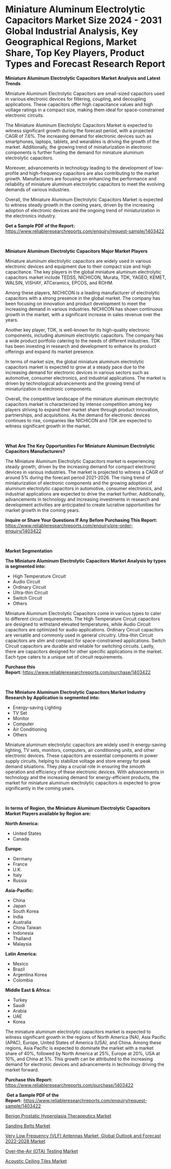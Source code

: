 <p><h1>Miniature Aluminum Electrolytic Capacitors Market Size 2024 - 2031 Global Industrial Analysis, Key Geographical Regions, Market Share, Top Key Players, Product Types and Forecast Research Report</h1></p><p><strong>Miniature Aluminum Electrolytic Capacitors Market Analysis and Latest Trends</strong></p>
<p><p>Miniature Aluminum Electrolytic Capacitors are small-sized capacitors used in various electronic devices for filtering, coupling, and decoupling applications. These capacitors offer high capacitance values and high voltage ratings in a compact size, making them ideal for space-constrained electronic circuits.</p><p>The Miniature Aluminum Electrolytic Capacitors Market is expected to witness significant growth during the forecast period, with a projected CAGR of 7.6%. The increasing demand for electronic devices such as smartphones, laptops, tablets, and wearables is driving the growth of the market. Additionally, the growing trend of miniaturization in electronic components is further fueling the demand for miniature aluminum electrolytic capacitors.</p><p>Moreover, advancements in technology leading to the development of low-profile and high-frequency capacitors are also contributing to the market growth. Manufacturers are focusing on enhancing the performance and reliability of miniature aluminum electrolytic capacitors to meet the evolving demands of various industries.</p><p>Overall, the Miniature Aluminum Electrolytic Capacitors Market is expected to witness steady growth in the coming years, driven by the increasing adoption of electronic devices and the ongoing trend of miniaturization in the electronics industry.</p></p>
<p><strong>Get a Sample PDF of the Report:&nbsp;</strong> <a href="https://www.reliableresearchreports.com/enquiry/request-sample/1403422">https://www.reliableresearchreports.com/enquiry/request-sample/1403422</a></p>
<p>&nbsp;</p>
<p><strong>Miniature Aluminum Electrolytic Capacitors Major Market Players</strong></p>
<p><p>Miniature aluminum electrolytic capacitors are widely used in various electronic devices and equipment due to their compact size and high capacitance. The key players in the global miniature aluminum electrolytic capacitors market include TEDSS, NICHICON, Murata, TDK, YAGEO, KEMET, WALSIN, VISHAY, ATCeramics, EPCOS, and ROHM.</p><p>Among these players, NICHICON is a leading manufacturer of electrolytic capacitors with a strong presence in the global market. The company has been focusing on innovation and product development to meet the increasing demand in various industries. NICHICON has shown continuous growth in the market, with a significant increase in sales revenue over the years.</p><p>Another key player, TDK, is well-known for its high-quality electronic components, including aluminum electrolytic capacitors. The company has a wide product portfolio catering to the needs of different industries. TDK has been investing in research and development to enhance its product offerings and expand its market presence.</p><p>In terms of market size, the global miniature aluminum electrolytic capacitors market is expected to grow at a steady pace due to the increasing demand for electronic devices in various sectors such as automotive, consumer electronics, and industrial applications. The market is driven by technological advancements and the growing trend of miniaturization in electronic components.</p><p>Overall, the competitive landscape of the miniature aluminum electrolytic capacitors market is characterized by intense competition among key players striving to expand their market share through product innovation, partnerships, and acquisitions. As the demand for electronic devices continues to rise, companies like NICHICON and TDK are expected to witness significant growth in the market.</p></p>
<p>&nbsp;</p>
<p><strong>What Are The Key Opportunities For Miniature Aluminum Electrolytic Capacitors Manufacturers?</strong></p>
<p><p>The Miniature Aluminum Electrolytic Capacitors market is experiencing steady growth, driven by the increasing demand for compact electronic devices in various industries. The market is projected to witness a CAGR of around 5% during the forecast period 2021-2026. The rising trend of miniaturization of electronic components and the growing adoption of aluminum electrolytic capacitors in automotive, consumer electronics, and industrial applications are expected to drive the market further. Additionally, advancements in technology and increasing investments in research and development activities are anticipated to create lucrative opportunities for market growth in the coming years.</p></p>
<p><strong>Inquire or Share Your Questions If Any Before Purchasing This Report:</strong> <a href="https://www.reliableresearchreports.com/enquiry/pre-order-enquiry/1403422">https://www.reliableresearchreports.com/enquiry/pre-order-enquiry/1403422</a></p>
<p>&nbsp;</p>
<p><strong>Market Segmentation</strong></p>
<p><strong>The Miniature Aluminum Electrolytic Capacitors Market Analysis by types is segmented into:</strong></p>
<p><ul><li>High Temperature Circuit</li><li>Audio Circuit</li><li>Ordinary Circuit</li><li>Ultra-thin Circuit</li><li>Switch Circuit</li><li>Others</li></ul></p>
<p><p>Miniature Aluminum Electrolytic Capacitors come in various types to cater to different circuit requirements. The High Temperature Circuit capacitors are designed to withstand elevated temperatures, while Audio Circuit capacitors are optimized for audio applications. Ordinary Circuit capacitors are versatile and commonly used in general circuitry. Ultra-thin Circuit capacitors are slim and compact for space-constrained applications. Switch Circuit capacitors are durable and reliable for switching circuits. Lastly, there are capacitors designed for other specific applications in the market. Each type caters to a unique set of circuit requirements.</p></p>
<p><strong>Purchase this Report:&nbsp;</strong><a href="https://www.reliableresearchreports.com/purchase/1403422">https://www.reliableresearchreports.com/purchase/1403422</a></p>
<p>&nbsp;</p>
<p><strong>The Miniature Aluminum Electrolytic Capacitors Market Industry Research by Application is segmented into:</strong></p>
<p><ul><li>Energy-saving Lighting</li><li>TV Set</li><li>Monitor</li><li>Computer</li><li>Air Conditioning</li><li>Others</li></ul></p>
<p><p>Miniature aluminum electrolytic capacitors are widely used in energy-saving lighting, TV sets, monitors, computers, air conditioning units, and other electronic devices. These capacitors are essential components in power supply circuits, helping to stabilize voltage and store energy for peak demand situations. They play a crucial role in ensuring the smooth operation and efficiency of these electronic devices. With advancements in technology and the increasing demand for energy-efficient products, the market for miniature aluminum electrolytic capacitors is expected to grow significantly in the coming years.</p></p>
<p>&nbsp;</p>
<p><strong>In terms of Region, the Miniature Aluminum Electrolytic Capacitors Market Players available by Region are:</strong></p>
<p>
    <p> <strong> North America: </strong>
        <ul>
            <li>United States</li>
            <li>Canada</li>
        </ul>
        </p> 
    <p> <strong> Europe: </strong>
        <ul>
            <li>Germany</li>
            <li>France</li>
            <li>U.K.</li>
            <li>Italy</li>
            <li>Russia</li>
        </ul>
        </p> 
    <p> <strong> Asia-Pacific: </strong>
        <ul>
            <li>China</li>
            <li>Japan</li>
            <li>South Korea</li>
            <li>India</li>
            <li>Australia</li>
            <li>China Taiwan</li>
            <li>Indonesia</li>
            <li>Thailand</li>
            <li>Malaysia</li>
        </ul>
        </p> 
    <p> <strong> Latin America: </strong>
        <ul>
            <li>Mexico</li>
            <li>Brazil</li>
            <li>Argentina Korea</li>
            <li>Colombia</li>
        </ul>
        </p> 
    <p> <strong> Middle East & Africa: </strong>
        <ul>
            <li>Turkey</li>
            <li>Saudi</li>
            <li>Arabia</li>
            <li>UAE</li>
            <li>Korea</li>
        </ul>
    </p>
    </p>
<p><p>The miniature aluminum electrolytic capacitors market is expected to witness significant growth in the regions of North America (NA), Asia Pacific (APAC), Europe, United States of America (USA), and China. Among these regions, Asia Pacific is expected to dominate the market with a market share of 40%, followed by North America at 25%, Europe at 20%, USA at 10%, and China at 5%. This growth can be attributed to the increasing demand for electronic devices and advancements in technology driving the market forward.</p></p>
<p><strong>Purchase this Report: </strong><a href="https://www.reliableresearchreports.com/purchase/1403422">https://www.reliableresearchreports.com/purchase/1403422</a></p>
<p>&nbsp;<strong>Get a Sample PDF of the Report:&nbsp;&nbsp;</strong><a href="https://www.reliableresearchreports.com/enquiry/request-sample/1403422">https://www.reliableresearchreports.com/enquiry/request-sample/1403422</a></p>
<p><strong></strong></p>
<p><p><a href="https://issuu.com/reportprime-2/docs/benign-prostatic-hyperplasia-therapeutics-market-s">Benign Prostatic Hyperplasia Therapeutics Market</a></p><p><a href="https://view.publitas.com/reportprime-1/sanding-belts-market-size-growth-outlook-from-2024-to-2031-projecting-at-markets-trends-analysis-by-application-regional-outlook-and-revenue/">Sanding Belts Market</a></p><p><a href="https://pretty-mail-caf.notion.site/Very-Low-Frequency-VLF-Antennas-Market-Global-Outlook-and-Forecast-2022-2028-Market-Provides-a-Co-0a7284fcea7c4cd7a292c52c272da090">Very Low Frequency (VLF) Antennas Market, Global Outlook and Forecast 2022-2028 Market</a></p><p><a href="https://issuu.com/reportprime-2/docs/over-the-air-ota-testing-market-size-2030.pptx">Over-the-Air (OTA) Testing Market</a></p><p><a href="https://view.publitas.com/reportprime-1/acoustic-ceiling-tiles-market-provides-a-comprehensive-analysis-including-a-macro-overview-of-the-market-as-well-as-micro-details-such-as-market-size-and-competitive-landscape/">Acoustic Ceiling Tiles Market</a></p></p>